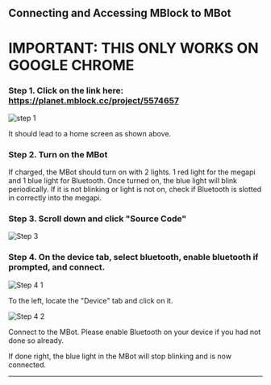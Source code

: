 ## Connecting and Accessing MBlock to MBot
[//]: # (Feel free to adjust the file to suit your projects needs)
# IMPORTANT: THIS ONLY WORKS ON GOOGLE CHROME
### Step 1. Click on the link here: https://planet.mblock.cc/project/5574657

![step 1](https://github.com/user-attachments/assets/030981c0-742c-4339-a17b-420a79022e1b)

It should lead to a home screen as shown above.

### Step 2. Turn on the MBot

If charged, the MBot should turn on with 2 lights. 1 red light for the megapi and 1 blue light for Bluetooth. Once turned on, the blue light will blink periodically.
If it is not blinking or light is not on, check if Bluetooth is slotted in correctly into the megapi.


### Step 3. Scroll down and click "Source Code"

![Step 3](https://github.com/user-attachments/assets/8a146093-3a70-4111-8ecb-d3b4c697f31f)

### Step 4. On the device tab, select bluetooth, enable bluetooth if prompted, and connect.

![Step 4 1](https://github.com/user-attachments/assets/49780ab0-de5b-45e4-9892-6e07f7acfdd4)

To the left, locate the "Device" tab and click on it.

![Step 4 2](https://github.com/user-attachments/assets/23ca888b-2a8d-48d2-88ac-cc298c914883)

Connect to the MBot. Please enable Bluetooth on your device if you had not done so already.

If done right, the blue light in the MBot will stop blinking and is now connected.

---
